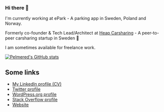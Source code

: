 ### Hi there 👋

I'm currently working at ePark - A parking app in Sweden, Poland and Norway.

Formerly co-founder & Tech Lead/Architect at [Heap Carsharing](https://heap.co) - A peer-to-peer carsharing startup in Sweden 🚗

I am sometimes available for freelance work. 

[![Pelmered's GitHub stats](https://github-readme-stats.vercel.app/api?username=pelmered)](https://github.com/pelmered)

## Some links

- [My LinkedIn profile (CV)](https://www.linkedin.com/in/pelmered/)
- [Twitter profile](https://twitter.com/pelmered/)
- [WordPress.org profile](https://profiles.wordpress.org/pekz0r/)
- [Stack Overflow profile](https://stackoverflow.com/users/951744/pelmered/)
- [Website](https://elmered.com/)


<!--
**pelmered/pelmered** is a ✨ _special_ ✨ repository because its `README.md` (this file) appears on your GitHub profile.

Here are some ideas to get you started:

- 🔭 I’m currently working on ...
- 🌱 I’m currently learning ...
- 👯 I’m looking to collaborate on ...
- 🤔 I’m looking for help with ...
- 💬 Ask me about ...
- 📫 How to reach me: ...
- 😄 Pronouns: ...
- ⚡ Fun fact: ...
-->
